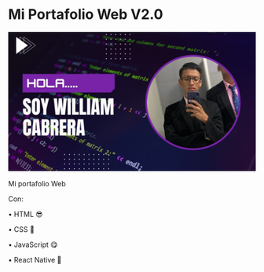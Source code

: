 # Mi Portafolio Web V2.0

![Yo](assets/img/Yo.webp)

Mi portafolio Web 

Con: 

• HTML 😎

• CSS 👻

• JavaScript 😋

• React Native 🤖